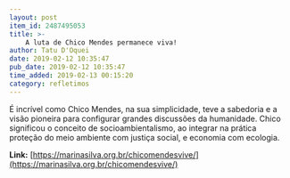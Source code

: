 ```yaml
---
layout: post
item_id: 2487495053
title: >-
    A luta de Chico Mendes permanece viva!
author: Tatu D'Oquei
date: 2019-02-12 10:35:47
pub_date: 2019-02-12 10:35:47
time_added: 2019-02-13 00:15:20
category: refletimos
---
```


É incrível como Chico Mendes, na sua simplicidade, teve a sabedoria e a visão pioneira para configurar grandes discussões da humanidade. Chico significou o conceito de socioambientalismo, ao integrar na prática proteção do meio ambiente com justiça social, e economia com ecologia.

**Link:** [https://marinasilva.org.br/chicomendesvive/](https://marinasilva.org.br/chicomendesvive/)

